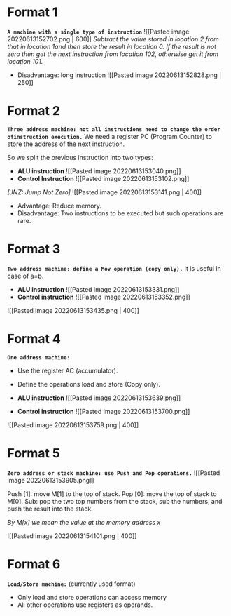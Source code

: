# Format 1
**`A machine with a single type of instruction`**
![[Pasted image 20220613152702.png | 600]]
*Subtract the value stored in location 2 from that in location 1and then store the result in location 0. If the result is not zero then get the next instruction from location 102, otherwise get it from location 101.*
- Disadvantage: long instruction
![[Pasted image 20220613152828.png | 250]]

# Format 2
**`Three address machine: not all instructions need to change the order ofinstruction execution.`**
We need a register PC (Program Counter) to store the address of the next instruction.

So we split the previous instruction into two types:
- **ALU instruction**
![[Pasted image 20220613153040.png]]
- **Control Instruction**
![[Pasted image 20220613153102.png]]

*[JNZ: Jump Not Zero]*
![[Pasted image 20220613153141.png | 400]]
- Advantage: Reduce memory.
- Disadvantage: Two instructions to be executed but such operations are rare.

# Format 3
**`Two address machine: define a Mov operation (copy only).`**
It is useful in case of a=b.

- **ALU instruction**
![[Pasted image 20220613153331.png]]
- **Control instruction**
![[Pasted image 20220613153352.png]]

![[Pasted image 20220613153435.png | 400]]

# Format 4
**`One address machine:`**
- Use the register AC (accumulator).
- Define the operations load and store (Copy only).

- **ALU  instruction**
![[Pasted image 20220613153639.png]]
- **Control instruction**
![[Pasted image 20220613153700.png]]

![[Pasted image 20220613153759.png | 400]]

# Format 5
**`Zero address or stack machine: use Push and Pop operations.`**
![[Pasted image 20220613153905.png]]

Push [1]: move M[1] to the top of stack.
Pop [0]: move the top of stack to M[0].
Sub: pop the two top numbers from the stack, sub the numbers, and push the result into the stack.

*By M[x] we mean the value at the memory address x*

![[Pasted image 20220613154101.png | 400]]

# Format 6
**`Load/Store machine:`** (currently used format)
- Only load and store operations can access memory
- All other operations use registers as operands.